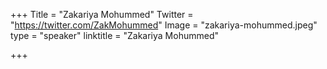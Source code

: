 +++
Title = "Zakariya Mohummed"
Twitter = "https://twitter.com/ZakMohummed"
Image = "zakariya-mohummed.jpeg"
type = "speaker"
linktitle = "Zakariya Mohummed"

+++



